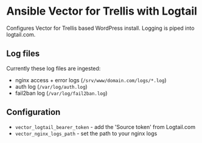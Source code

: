 # Ansible Vector for Trellis with Logtail

Configures Vector for Trellis based WordPress install. Logging is piped into logtail.com.

## Log files

Currently these log files are ingested:

- nginx access + error logs (`/srv/www/domain.com/logs/*.log`)
- auth log (`/var/log/auth.log`)
- fail2ban log (`/var/log/fail2ban.log`)

## Configuration

- `vector_logtail_bearer_token` - add the 'Source token' from Logtail.com
- `vector_nginx_logs_path` - set the path to your nginx logs
